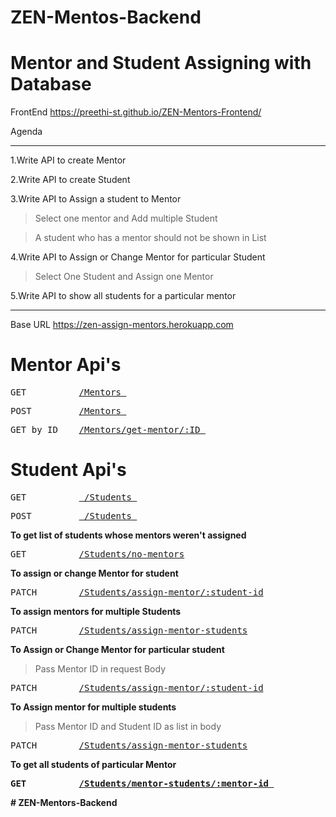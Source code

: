 # ZEN-Mentos-Backend

# Mentor and Student Assigning with Database

FrontEnd  https://preethi-st.github.io/ZEN-Mentors-Frontend/

Agenda

----------------------------------------------------------------------------------------------

1.Write API to create Mentor

2.Write API to create Student

3.Write API to Assign a student to Mentor
   > Select one mentor and Add multiple Student
   
   > A student who has a mentor should not be shown in List

4.Write API to Assign or Change Mentor for particular Student
   > Select One Student and Assign one Mentor
   
5.Write API to show all students for a particular mentor

--------------------------------------------------------------------------------------------------

Base URL https://zen-assign-mentors.herokuapp.com

# Mentor Api's

<pre>GET          <a href="https://zen-assign-mentors.herokuapp.com/Mentors">/Mentors </a></pre>

<pre>POST         <a href="https://zen-assign-mentors.herokuapp.com/Mentors">/Mentors </a></pre>

<pre>GET by ID    <a href="https://zen-assign-mentors.herokuapp.com/Mentors/get-mentor/60e7f4acd5ff5342a06652dd">/Mentors/get-mentor/:ID </a></pre>

# Student Api's

<pre>GET          <a href="https://zen-assign-mentors.herokuapp.com/Students"> /Students </a></pre>

<pre>POST         <a href="https://zen-assign-mentors.herokuapp.com/Students"> /Students </a></pre>

<b>To get list of students whose mentors weren't assigned </b>

<pre>GET          <a href="https://zen-assign-mentors.herokuapp.com/Students/no-mentors">/Students/no-mentors</a></pre>

<b>To assign or change Mentor for student</b>

<pre>PATCH        <a href="https://zen-assign-mentors.herokuapp.com/Students/assign-mentor/60e5dc9da2d09d6d581b7058">/Students/assign-mentor/:student-id</a></pre>

<b> To assign mentors for multiple Students </b>

<pre>PATCH        <a href="https://zen-assign-mentors.herokuapp.com/Students/assign-mentor-students">/Students/assign-mentor-students</a></pre>

<b> To Assign or Change Mentor for particular student </b>
  > Pass Mentor ID in request Body

<pre>PATCH        <a href="https://zen-assign-mentors.herokuapp.com/Students/assign-mentor/60e5dc9da2d09d6d581b7058">/Students/assign-mentor/:student-id</a> </pre>

<b> To Assign mentor for multiple students </b>
  > Pass Mentor ID and Student ID as list in body
 
<pre>PATCH        <a href="https://zen-assign-mentors.herokuapp.com/Students/assign-mentor-students">/Students/assign-mentor-students</a> </pre>

<b> To get all students of particular Mentor

<pre>GET          <a href="https://zen-assign-mentors.herokuapp.com/Students/mentor-students/60e7f4acd5ff5342a06652dd">/Students/mentor-students/:mentor-id </a></pre>
 






#   Z E N - M e n t o r s - B a c k e n d  
 